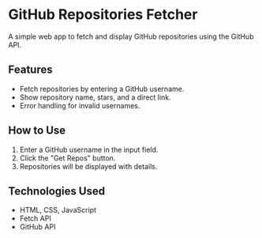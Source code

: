 # GitHub Repositories Fetcher

A simple web app to fetch and display GitHub repositories using the GitHub API.

## Features
- Fetch repositories by entering a GitHub username.
- Show repository name, stars, and a direct link.
- Error handling for invalid usernames.

## How to Use
1. Enter a GitHub username in the input field.
2. Click the "Get Repos" button.
3. Repositories will be displayed with details.

## Technologies Used
- HTML, CSS, JavaScript
- Fetch API
- GitHub API

